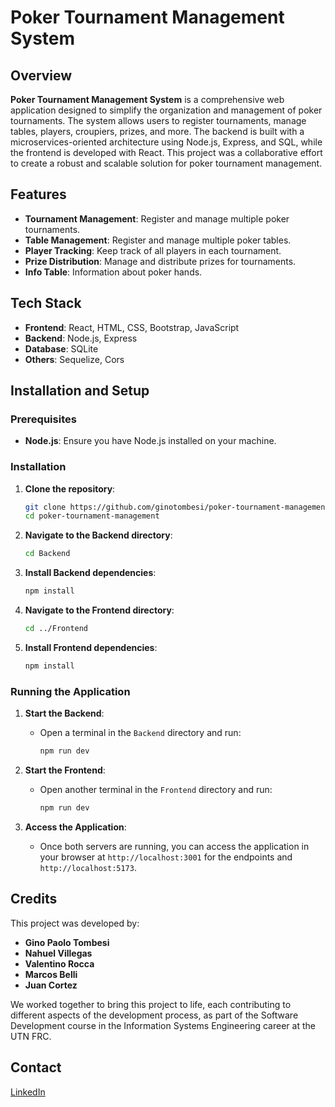 # Poker Tournament Management System

## Overview

**Poker Tournament Management System** is a comprehensive web application designed to simplify the organization and management of poker tournaments. The system allows users to register tournaments, manage tables, players, croupiers, prizes, and more. The backend is built with a microservices-oriented architecture using Node.js, Express, and SQL, while the frontend is developed with React. This project was a collaborative effort to create a robust and scalable solution for poker tournament management.

## Features

- **Tournament Management**: Register and manage multiple poker tournaments.
- **Table Management**: Register and manage multiple poker tables.
- **Player Tracking**: Keep track of all players in each tournament.
- **Prize Distribution**: Manage and distribute prizes for tournaments.
- **Info Table**: Information about poker hands.

## Tech Stack

- **Frontend**: React, HTML, CSS, Bootstrap, JavaScript
- **Backend**: Node.js, Express
- **Database**: SQLite
- **Others**: Sequelize, Cors

## Installation and Setup

### Prerequisites

- **Node.js**: Ensure you have Node.js installed on your machine.


### Installation

1. **Clone the repository**:
   ```bash
   git clone https://github.com/ginotombesi/poker-tournament-management.git
   cd poker-tournament-management
   ```

2. **Navigate to the Backend directory**:
   ```bash
   cd Backend
   ```

3. **Install Backend dependencies**:
   ```bash
   npm install
   ```

4. **Navigate to the Frontend directory**:
   ```bash
   cd ../Frontend
   ```

5. **Install Frontend dependencies**:
   ```bash
   npm install
   ```

### Running the Application

1. **Start the Backend**:
   - Open a terminal in the `Backend` directory and run:
     ```bash
     npm run dev
     ```

2. **Start the Frontend**:
   - Open another terminal in the `Frontend` directory and run:
     ```bash
     npm run dev
     ```

3. **Access the Application**:
   - Once both servers are running, you can access the application in your browser at `http://localhost:3001` for the endpoints and `http://localhost:5173`.

## Credits

This project was developed by:

- **Gino Paolo Tombesi**  
- **Nahuel Villegas**
- **Valentino Rocca**
- **Marcos Belli**
- **Juan Cortez**

We worked together to bring this project to life, each contributing to different aspects of the development process, as part of the Software Development course in the Information Systems Engineering career at the UTN FRC.


## Contact

[LinkedIn](https://www.linkedin.com/in/gino-paolo-tombesi-a97524216/)
